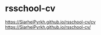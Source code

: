 # rsschool-cv
https://SiarheiPyrkh.github.io/rsschool-cv/cv
https://SiarheiPyrkh.github.io/rsschool-cv/